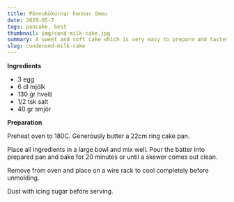 ```yaml
---
title: Pönnukökurnar hennar ömmu
date: 2020-05-7
tags: pancake, best
thumbnail: img/cond-milk-cake.jpg
summary: A sweet and soft cake which is very easy to prepare and tastes great with a cup of tea.
slug: condensed-milk-cake
---
```


__Ingredients__

+ 3 egg
+ 6 dl mjólk
+ 130 gr hveiti
+ 1/2 tsk salt
+ 40 gr smjör

__Preparation__

Preheat oven to 180C. Generously butter a 22cm ring cake pan.
 
Place all ingredients in a large bowl and mix well. Pour the batter into prepared pan and bake for 20 minutes or until a skewer comes out clean. 
 
Remove from oven and place on a wire rack to cool completely before unmolding.
 
Dust with icing sugar before serving.
